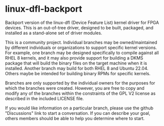 # linux-dfl-backport
Backport version of the linux-dfl (Device Feature List) kernel driver for FPGA devices. This is an out-of-tree driver, designed to be built, packaged, and installed as a stand-alone set of driver modules.

This is a community project. Individual branches may be owned/maintained by different individuals or organizations to support specific kernel versions.  For example, one branch may be designed specifically to compile against all RHEL 8 kernels, and it may also provide support for building a DKMS package that will build the binary files on the target machine when it is installed. Another branch may build for both RHEL 8 and Ubuntu 22.04.  Others maybe be intended for building binary RPMs for specific kernels.

Branches are only supported by the individual owners for the purposes for which the branches were created. However, you are free to copy and modify any of the branches within the constraints of the GPL V2 license as described in the included LICENSE file.

If you would like information on a particular branch, please use the github "Discussions" link to start a conversation. If you can describe your goal, others members should be able to help you determine where to start.

